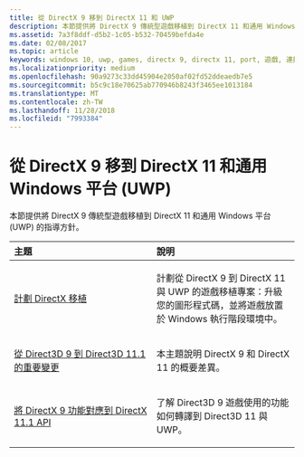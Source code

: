 ```yaml
---
title: 從 DirectX 9 移到 DirectX 11 和 UWP
description: 本節提供將 DirectX 9 傳統型遊戲移植到 DirectX 11 和通用 Windows 平台 (UWP) 的指導方針。
ms.assetid: 7a3f8ddf-d5b2-1c05-b532-70459befda4e
ms.date: 02/08/2017
ms.topic: article
keywords: windows 10, uwp, games, directx 9, directx 11, port, 遊戲, 連接埠
ms.localizationpriority: medium
ms.openlocfilehash: 90a9273c33dd45904e2050af02fd52ddeaedb7e5
ms.sourcegitcommit: b5c9c18e70625ab770946b8243f3465ee1013184
ms.translationtype: MT
ms.contentlocale: zh-TW
ms.lasthandoff: 11/28/2018
ms.locfileid: "7993384"
---
```

# <a name="moving-from-directx-9-to-directx-11-and-universal-windows-platform-uwp"></a>從 DirectX 9 移到 DirectX 11 和通用 Windows 平台 (UWP)



本節提供將 DirectX 9 傳統型遊戲移植到 DirectX 11 和通用 Windows 平台 (UWP) 的指導方針。

<table>
<colgroup>
<col width="50%" />
<col width="50%" />
</colgroup>
<thead>
<tr class="header">
<th align="left">主題</th>
<th align="left">說明</th>
</tr>
</thead>
<tbody>
<tr class="odd">
<td align="left"><p><a href="plan-your-directx-port.md">計劃 DirectX 移植</a></p></td>
<td align="left"><p>計劃從 DirectX 9 到 DirectX 11 與 UWP 的遊戲移植專案：升級您的圖形程式碼，並將遊戲放置於 Windows 執行階段環境中。</p></td>
</tr>
<tr class="even">
<td align="left"><p><a href="understand-direct3d-11-1-concepts.md">從 Direct3D 9 到 Direct3D 11.1 的重要變更</a></p></td>
<td align="left"><p>本主題說明 DirectX 9 和 DirectX 11 的概要差異。</p></td>
</tr>
<tr class="odd">
<td align="left"><p><a href="feature-mapping.md">將 DirectX 9 功能對應到 DirectX 11.1 API</a></p></td>
<td align="left"><p>了解 Direct3D 9 遊戲使用的功能如何轉譯到 Direct3D 11 與 UWP。</p></td>
</tr>
</tbody>
</table>

 

 

 




